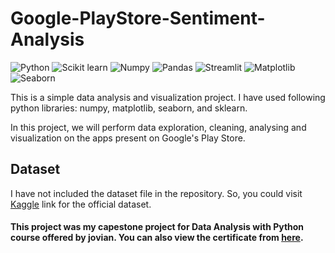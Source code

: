 # Google-PlayStore-Sentiment-Analysis
![Python](https://img.shields.io/badge/Python-3.9.2-blueviolet)
![Scikit learn](https://img.shields.io/badge/sklearn-0.24.2-red)
![Numpy](https://img.shields.io/badge/Numpy-1.19.5-green)
![Pandas](https://img.shields.io/badge/Pandas-1.3.3-blue)
![Streamlit](https://img.shields.io/badge/Streamlit-1.1.0-red)
![Matplotlib](https://img.shields.io/badge/Matplotlib-3.3.4-white)
![Seaborn](https://img.shields.io/badge/Seaborn-0.11.1-pink)

This is a simple data analysis and visualization project. I have used following python libraries: numpy, matplotlib, seaborn, and sklearn. 

In this project, we will perform data exploration, cleaning, analysing and visualization on the apps present on Google's Play Store.

## Dataset
I have not included the dataset file in the repository. So, you could visit [Kaggle](https://www.kaggle.com/lava18/google-play-store-apps) link for the official dataset.

#### This project was my capestone project for Data Analysis with Python course offered by jovian. You can also view the certificate from [here](https://jovian.ai/certificate/MFQTMMJXG4).
